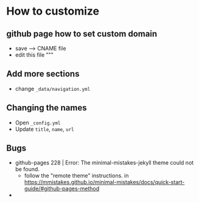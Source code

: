 # How to customize
## github page how to set custom domain
- save --> CNAME file
- edit this file """

## Add more sections
- change `_data/navigation.yml`

## Changing the names
- Open `_config.yml`
- Update `title`, `name`, `url`

## Bugs
- github-pages 228 | Error: The minimal-mistakes-jekyll theme could not be found.
    *  follow the "remote theme" instructions. in https://mmistakes.github.io/minimal-mistakes/docs/quick-start-guide/#github-pages-method
- 
    
